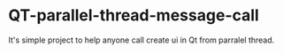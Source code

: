 # QT-parallel-thread-message-call
It's simple project to help anyone call create ui in Qt from parralel thread.
